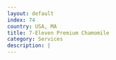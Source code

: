 ```yaml
---
layout: default
index: 74
country: USA, MA
title: 7-Eleven Premium Chamomile
category: Services
description: |
---
```

